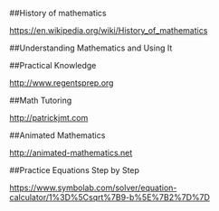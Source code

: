 ##History of mathematics

https://en.wikipedia.org/wiki/History_of_mathematics

##Understanding Mathematics and Using It

##Practical Knowledge 

http://www.regentsprep.org

##Math Tutoring 

http://patrickjmt.com

##Animated Mathematics

http://animated-mathematics.net

##Practice Equations Step by Step

https://www.symbolab.com/solver/equation-calculator/1%3D%5Csqrt%7B9-b%5E%7B2%7D%7D













